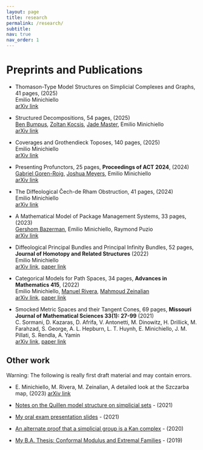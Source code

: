 ```yaml
---
layout: page
title: research
permalink: /research/
subtitle:
nav: true
nav_order: 1
---
```


# Preprints and Publications
* Thomason-Type Model Structures on Simplicial Complexes and Graphs, 41 pages, (2025)\
Emilio Minichiello\
[arXiv link](https://arxiv.org/abs/2508.08195)

* Structured Decompositions, 54 pages, (2025)\
[Ben Bumpus](https://bmbumpus.com/about-me/), [Zoltan Kocsis](https://existence.property/), [Jade Master](https://sites.google.com/view/jadeedenstarmaster/home), Emilio Minichiello\
[arXiv link](https://arxiv.org/abs/2207.06091)

* Coverages and Grothendieck Toposes, 140 pages, (2025)\
Emilio Minichiello\
[arXiv link](https://arxiv.org/abs/2503.20664)

* Presenting Profunctors, 25 pages, **Proceedings of ACT 2024**, (2024)\
[Gabriel Goren-Roig](https://gabrielgorenroig.github.io/), [Joshua Meyers](https://meygerjos.com/), Emilio Minichiello\
[arXiv link](https://arxiv.org/abs/2404.01406)

* The Diffeological Čech-de Rham Obstruction, 41 pages, (2024)\
Emilio Minichiello\
[arXiv link](https://arxiv.org/abs/2401.09400)

* A Mathematical Model of Package Management Systems, 33 pages, (2023)\
[Gershom Bazerman](https://gbaz.github.io/), Emilio Minichiello, Raymond Puzio\
[arXiv link](https://arxiv.org/abs/2302.05417)

* Diffeological Principal Bundles and Principal Infinity Bundles, 52 pages, **Journal of Homotopy and Related Structures** (2022)\
Emilio Minichiello\
[arXiv link](https://arxiv.org/abs/2202.11023), [paper link](https://link.springer.com/article/10.1007/s40062-024-00347-4)

* Categorical Models for Path Spaces, 34 pages, **Advances in Mathematics 415**, (2022)\
Emilio Minichiello, [Manuel Rivera](https://riveramanuel.com/), [Mahmoud Zeinalian](https://www.zeinalian.com/)\
[arXiv link](https://arxiv.org/abs/2201.03046), [paper link](https://www.sciencedirect.com/science/article/abs/pii/S0001870823000415)

* Smocked Metric Spaces and their Tangent Cones, 69 pages, **Missouri Journal of Mathematical Sciences 33(1): 27-99** (2021)\
C. Sormani, D. Kazaras, D. Afrifa, V. Antonetti, M. Dinowitz, H. Drillick, M. Farahzad, S. George, A. L. Hepburn, L. T. Huynh, E. Minichiello, J. M. Pillati, S. Rendla, A. Yamin\
[arXiv link](https://arxiv.org/abs/1906.03403), [paper link](https://projecteuclid.org/journals/missouri-journal-of-mathematical-sciences/volume-33/issue-1/Smocked-Metric-Spaces-and-Their-Tangent-Cones/10.35834/2021/3301027.short)

## Other work

Warning: The following is really first draft material and may contain errors.

* E. Minichiello, M. Rivera, M. Zeinalian, A detailed look at the Szczarba map, (2023) [arXiv link](https://arxiv.org/abs/2305.13638)

* [Notes on the Quillen model structure on simplicial sets](https://drive.google.com/file/d/1gfixen941y64URgFulQc_mAi-rpLSvS4/view) - (2021)

* [My oral exam presentation slides](https://drive.google.com/file/d/1kWf42MRZoT70t3P5bGJkn_OGTbfY_AdM/view) - (2021)

* [An alternate proof that a simplicial group is a Kan complex](https://drive.google.com/file/d/1VG5DeCVk9kOQoleOC2xyrQ5NH5ZDSp6K/view?usp=sharing) - (2020)

* [My B.A. Thesis: Conformal Modulus and Extremal Families](https://drive.google.com/file/d/1QWl2AN-c6jZMd7PklYVPxo6BG1OkHF8u/view?usp=sharing) - (2019)
